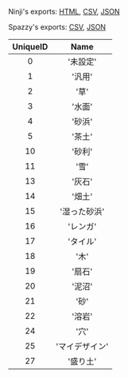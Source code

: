 Ninji's exports: [HTML](https://wuffs.org/acnh/bcsv_140/html/ColEffectAttributeParam.html), [CSV](https://wuffs.org/acnh/bcsv_140/csv/ColEffectAttributeParam.csv), [JSON](https://wuffs.org/acnh/bcsv_140/json/ColEffectAttributeParam.json)

Spazzy's exports: [CSV](https://github.com/McSpazzy/acnh-csv/blob/master/ColEffectAttributeParam.csv), [JSON](https://github.com/McSpazzy/acnh-json/blob/master/ColEffectAttributeParam.json)

| UniqueID | Name |
|:--:|:--:|
| 0 | '未設定' | 
| 1 | '汎用' | 
| 2 | '草' | 
| 3 | '水面' | 
| 4 | '砂浜' | 
| 5 | '茶土' | 
| 10 | '砂利' | 
| 11 | '雪' | 
| 13 | '灰石' | 
| 14 | '畑土' | 
| 15 | '湿った砂浜' | 
| 16 | 'レンガ' | 
| 17 | 'タイル' | 
| 18 | '木' | 
| 19 | '扇石' | 
| 20 | '泥沼' | 
| 21 | '砂' | 
| 22 | '溶岩' | 
| 24 | '穴' | 
| 25 | 'マイデザイン' | 
| 27 | '盛り土' | 
